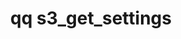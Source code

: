 ---
category: s3
command: s3_get_settings
keywords: qq, qq_cli, s3_get_settings
optional_options: []
permalink: /qq-cli-command-guide/s3/s3_get_settings.html
positional_options: []
sidebar: qq_cli_command_reference_sidebar
summary: This section explains how to use the <code>qq s3_get_settings</code> command.
synopsis: Get S3 server settings
title: qq s3_get_settings
usage: qq s3_get_settings [-h]

---
